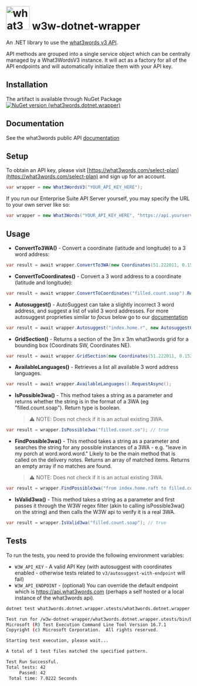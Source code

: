 # <img src="https://what3words.com/assets/images/w3w_square_red.png" width="64" height="64" alt="what3words"/>&nbsp;w3w-dotnet-wrapper

An .NET library to use the [what3words v3 API](https://docs.what3words.com/api/v3/).

API methods are grouped into a single service object which can be centrally managed by a What3WordsV3 instance. It will act as a factory for all of the API endpoints and will automatically initialize them with your API key.

## Installation

The artifact is available through NuGet Package [![NuGet version (what3words.dotnet.wrapper)](https://img.shields.io/nuget/v/what3words.dotnet.wrapper.svg?style=flat-square)](https://www.nuget.org/packages/what3words.dotnet.wrapper/)

## Documentation

See the what3words public API [documentation](https://docs.what3words.com/api/v3/)

## Setup

To obtain an API key, please visit [https://what3words.com/select-plan](https://what3words.com/select-plan) and sign up for an account.

```C#
var wrapper = new What3WordsV3("YOUR_API_KEY_HERE");
```

If you run our Enterprise Suite API Server yourself, you may specify the URL to your own server like so:

```C#
var wrapper = new What3Words("YOUR_API_KEY_HERE", "https://api.yourserver.com")
```

## Usage

- **ConvertTo3WA()** - Convert a coordinate (latitude and longitude) to a 3 word address:

```C#
var result = await wrapper.ConvertTo3WA(new Coordinates(51.222011, 0.152311)).RequestAsync();
```

- **ConvertToCoordinates()** - Convert a 3 word address to a coordinate (latitude and longitude):

```C#
var result = await wrapper.ConvertToCoordinates("filled.count.soap").RequestAsync();
```

- **Autosuggest()** - AutoSuggest can take a slightly incorrect 3 word address, and suggest a list of valid 3 word addresses. For more autosuggest proprieties similar to _focus_ below go to our [documentation](https://developer.what3words.com/public-api/docs#autosuggest)

```C#
var result = await wrapper.Autosuggest("index.home.r", new AutosuggestOptions().SetFocus(51.502,-0.12345)).RequestAsync();
```

- **GridSection()** - Returns a section of the 3m x 3m what3words grid for a bounding box (Coordinats SW, Coordinates NE).

```C#
var result = await wrapper.GridSection(new Coordinates(51.222011, 0.152311), new Coordinates(51.222609, 0.152898)).RequestAsync();
```

- **AvailableLanguages()** - Retrieves a list all available 3 word address languages.

```C#
var result = await wrapper.AvailableLanguages().RequestAsync();
```

- **IsPossible3wa()** - This method takes a string as a parameter and returns whether the string is in the format of a 3WA (eg "filled.count.soap"). Return type is boolean.
  > :warning: NOTE: Does not check if it is an actual existing 3WA.

```C#
var result = wrapper.IsPossible3wa("filled.count.so"); // true
```

- **FindPossible3wa()** - This method takes a string as a parameter and searches the string for any possible instances of a 3WA - e.g. "leave in my porch at word.word.word." Likely to be the main method that is called on the delivery notes. Returns an array of matched items. Returns an empty array if no matches are found.
  > :warning: NOTE: Does not check if it is an actual existing 3WA.

```C#
var result = wrapper.FindPossible3wa("from index.home.raft to filled.count.soap"); // IEnumerable<string>[ "index.home.raft", "filled.count.soap"]
```

- **IsValid3wa()** - This method takes a string as a parameter and first passes it through the W3W regex filter (akin to calling isPossible3wa() on the string) and then calls the W3W api to verify it is a real 3WA.

```C#
var result = wrapper.IsValid3wa("filled.count.soap"); // true
```

## Tests

To run the tests, you need to provide the following environment variables:

- `W3W_API_KEY` - A valid API Key (with autosuggest with coordinates enabled - otherwise tests related to `v3/autosuggest-with-endpoint` will fail)
- `W3W_API_ENDPOINT` - (optional) You can override the default endpoint which is https://api.what3words.com (perhaps a self hosted or a local instance of the what3words api).

```bash
dotnet test what3words.dotnet.wrapper.utests/what3words.dotnet.wrapper.utests.csproj

Test run for /w3w-dotnet-wrapper/what3words.dotnet.wrapper.utests/bin/Debug/netcoreapp3.1/what3words.dotnet.wrapper.utests.dll(.NETCoreApp,Version=v3.1)
Microsoft (R) Test Execution Command Line Tool Version 16.7.1
Copyright (c) Microsoft Corporation.  All rights reserved.

Starting test execution, please wait...

A total of 1 test files matched the specified pattern.

Test Run Successful.
Total tests: 42
     Passed: 42
 Total time: 7.0222 Seconds
```
